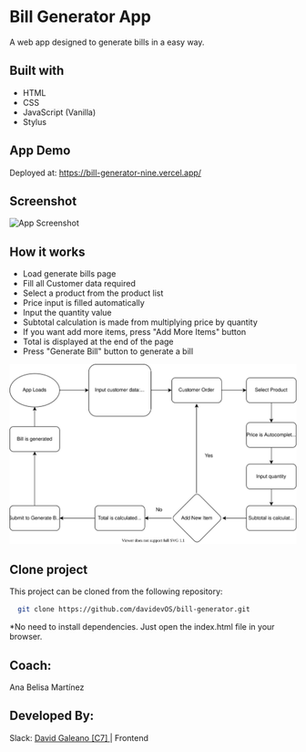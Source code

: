 # Bill Generator App
A web app designed to generate bills in a easy way.

## Built with

* HTML
* CSS
* JavaScript (Vanilla)
* Stylus

## App Demo

Deployed at: https://bill-generator-nine.vercel.app/

## Screenshot
![App Screenshot](./assets/bill-generator-app.gif)

## How it works

* Load generate bills page
* Fill all Customer data required
* Select a product from the product list
* Price input is filled automatically
* Input the quantity value 
* Subtotal calculation is made from multiplying price by quantity
* If you want add more items, press "Add More Items" button
* Total is displayed at the end of the page
* Press "Generate Bill" button to generate a bill 

![App Diagram](./assets/bill-generator-app-diagram.svg)

## Clone project

This project can be cloned from the following repository:

```bash
  git clone https://github.com/davidevOS/bill-generator.git
```

*No need to install dependencies. Just open the index.html file in your browser.

## Coach: 
Ana Belisa Martínez

## Developed By: 

Slack: [David Galeano [C7] ](https://github.com/davidevOS) |  Frontend
